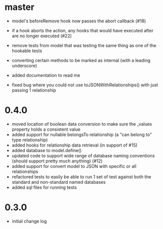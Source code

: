 # master
- model's beforeRemove hook now passes the abort callback (#18)
- if a hook aborts the action, any hooks that would have executed after are no longer executed (#22)
- remove tests from model that was testing the same thing as one of the hookable tests

- converting certain methods to be marked as internal (with a leading underscore)
- added documentation to read me
- fixed bug where you could not use toJSONWithRelationships() with just passing 1 relationship

# 0.4.0
- moved location of boolean data conversion to make sure the _values property holds a consistent value
- added support for nullable belongsTo relationship (a "can belong to" type relationship)
- added hooks for relationship data retrieval (in support of #15)
- added database to model.define()
- updated code to support wide range of database naming conventions (should support pretty much anything) (#12)
- added support for convert model to JSON with specific or all relationships
- refactored tests to easily be able to run 1 set of test against both the standard and non-standard named databases
- added sql files for running tests

# 0.3.0
- initial change log
